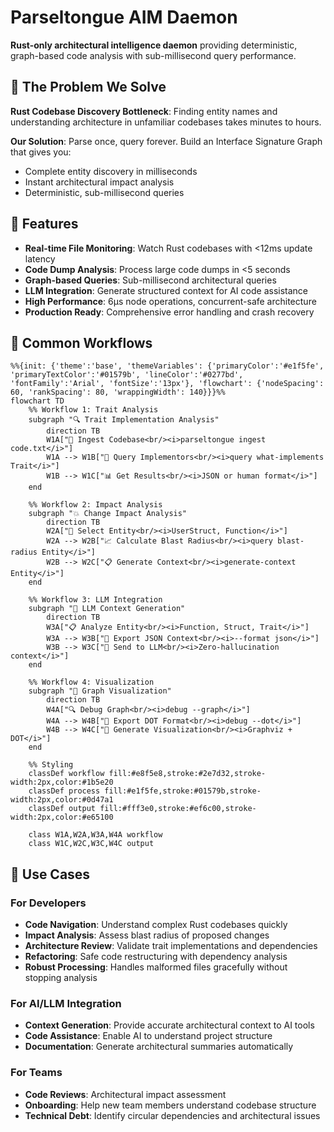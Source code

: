 # Parseltongue AIM Daemon

**Rust-only architectural intelligence daemon** providing deterministic, graph-based code analysis with sub-millisecond query performance.

## 🎯 The Problem We Solve

**Rust Codebase Discovery Bottleneck**: Finding entity names and understanding architecture in unfamiliar codebases takes minutes to hours.

**Our Solution**: Parse once, query forever. Build an Interface Signature Graph that gives you:

- Complete entity discovery in milliseconds
- Instant architectural impact analysis
- Deterministic, sub-millisecond queries

## 🚀 Features

- **Real-time File Monitoring**: Watch Rust codebases with <12ms update latency
- **Code Dump Analysis**: Process large code dumps in <5 seconds
- **Graph-based Queries**: Sub-millisecond architectural queries
- **LLM Integration**: Generate structured context for AI code assistance
- **High Performance**: 6μs node operations, concurrent-safe architecture
- **Production Ready**: Comprehensive error handling and crash recovery

## 🎯 Common Workflows

```mermaid
%%{init: {'theme':'base', 'themeVariables': {'primaryColor':'#e1f5fe', 'primaryTextColor':'#01579b', 'lineColor':'#0277bd', 'fontFamily':'Arial', 'fontSize':'13px'}, 'flowchart': {'nodeSpacing': 60, 'rankSpacing': 80, 'wrappingWidth': 140}}}%%
flowchart TD
    %% Workflow 1: Trait Analysis
    subgraph "🔍 Trait Implementation Analysis"
        direction TB
        W1A["📄 Ingest Codebase<br/><i>parseltongue ingest code.txt</i>"]
        W1A --> W1B["🎯 Query Implementors<br/><i>query what-implements Trait</i>"]
        W1B --> W1C["📊 Get Results<br/><i>JSON or human format</i>"]
    end

    %% Workflow 2: Impact Analysis
    subgraph "💥 Change Impact Analysis"
        direction TB
        W2A["🎯 Select Entity<br/><i>UserStruct, Function</i>"]
        W2A --> W2B["📈 Calculate Blast Radius<br/><i>query blast-radius Entity</i>"]
        W2B --> W2C["📋 Generate Context<br/><i>generate-context Entity</i>"]
    end

    %% Workflow 3: LLM Integration
    subgraph "🤖 LLM Context Generation"
        direction TB
        W3A["📋 Analyze Entity<br/><i>Function, Struct, Trait</i>"]
        W3A --> W3B["📄 Export JSON Context<br/><i>--format json</i>"]
        W3B --> W3C["🔗 Send to LLM<br/><i>Zero-hallucination context</i>"]
    end

    %% Workflow 4: Visualization
    subgraph "🎨 Graph Visualization"
        direction TB
        W4A["🔍 Debug Graph<br/><i>debug --graph</i>"]
        W4A --> W4B["📐 Export DOT Format<br/><i>debug --dot</i>"]
        W4B --> W4C["🎯 Generate Visualization<br/><i>Graphviz + DOT</i>"]
    end

    %% Styling
    classDef workflow fill:#e8f5e8,stroke:#2e7d32,stroke-width:2px,color:#1b5e20
    classDef process fill:#e1f5fe,stroke:#01579b,stroke-width:2px,color:#0d47a1
    classDef output fill:#fff3e0,stroke:#ef6c00,stroke-width:2px,color:#e65100

    class W1A,W2A,W3A,W4A workflow
    class W1C,W2C,W3C,W4C output
```

## 🎯 Use Cases

### For Developers

- **Code Navigation**: Understand complex Rust codebases quickly
- **Impact Analysis**: Assess blast radius of proposed changes
- **Architecture Review**: Validate trait implementations and dependencies
- **Refactoring**: Safe code restructuring with dependency analysis
- **Robust Processing**: Handles malformed files gracefully without stopping analysis

### For AI/LLM Integration

- **Context Generation**: Provide accurate architectural context to AI tools
- **Code Assistance**: Enable AI to understand project structure
- **Documentation**: Generate architectural summaries automatically

### For Teams

- **Code Reviews**: Architectural impact assessment
- **Onboarding**: Help new team members understand codebase structure
- **Technical Debt**: Identify circular dependencies and architectural issues
